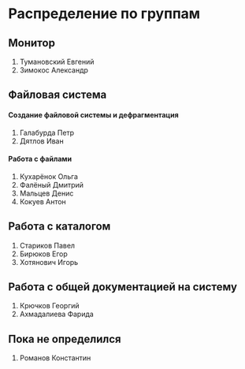 # Распределение по группам
## Монитор

1. Тумановский Евгений
2. Зимокос Александр


## Файловая система
#### Создание файловой системы и дефрагментация

1. Галабурда Петр
2. Дятлов Иван

#### Работа с файлами

1. Кухарёнок Ольга
2. Фалёный Дмитрий
3. Мальцев Денис
4. Кокуев Антон

## Работа с каталогом

1. Стариков Павел
2. Бирюков Егор
3. Хотянович Игорь

## Работа с общей документацией на систему

1. Крючков Георгий
2. Ахмадалиева Фарида

## Пока не определился

1. Романов Константин